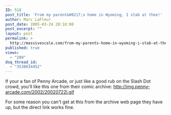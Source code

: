 ```yaml
---
ID: 518
post_title: 'From my parent&#8217;s home in Wyoming, I stab at thee!'
author: Marc LaFleur
post_date: 2005-03-24 20:18:00
post_excerpt: ""
layout: post
permalink: >
  http://massivescale.com/from-my-parents-home-in-wyoming-i-stab-at-thee/
published: true
views:
  - "289"
dsq_thread_id:
  - "3538634452"
---
```

<p>If your a fan of Penny Arcade, or just like a good rub on the Slash Dot crowd, you'll like this one from their comic archive: <a href="http://img.penny-arcade.com/2002/20020722l.gif">http://img.penny-arcade.com/2002/20020722l.gif</a></p> <p>For some reason you can't get at this from the archive web page they have up, but the direct link works fine. </p>